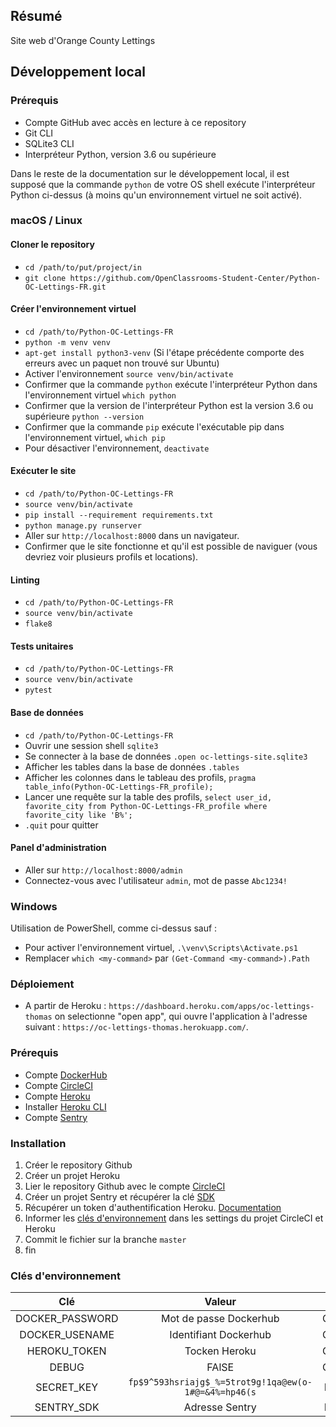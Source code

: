 ## Résumé

Site web d'Orange County Lettings

## Développement local

### Prérequis

- Compte GitHub avec accès en lecture à ce repository
- Git CLI
- SQLite3 CLI
- Interpréteur Python, version 3.6 ou supérieure

Dans le reste de la documentation sur le développement local, il est supposé que la commande `python` de votre OS shell exécute l'interpréteur Python ci-dessus (à moins qu'un environnement virtuel ne soit activé).

### macOS / Linux

#### Cloner le repository

- `cd /path/to/put/project/in`
- `git clone https://github.com/OpenClassrooms-Student-Center/Python-OC-Lettings-FR.git`

#### Créer l'environnement virtuel

- `cd /path/to/Python-OC-Lettings-FR`
- `python -m venv venv`
- `apt-get install python3-venv` (Si l'étape précédente comporte des erreurs avec un paquet non trouvé sur Ubuntu)
- Activer l'environnement `source venv/bin/activate`
- Confirmer que la commande `python` exécute l'interpréteur Python dans l'environnement virtuel
  `which python`
- Confirmer que la version de l'interpréteur Python est la version 3.6 ou supérieure `python --version`
- Confirmer que la commande `pip` exécute l'exécutable pip dans l'environnement virtuel, `which pip`
- Pour désactiver l'environnement, `deactivate`

#### Exécuter le site

- `cd /path/to/Python-OC-Lettings-FR`
- `source venv/bin/activate`
- `pip install --requirement requirements.txt`
- `python manage.py runserver`
- Aller sur `http://localhost:8000` dans un navigateur.
- Confirmer que le site fonctionne et qu'il est possible de naviguer (vous devriez voir plusieurs profils et locations).

#### Linting

- `cd /path/to/Python-OC-Lettings-FR`
- `source venv/bin/activate`
- `flake8`

#### Tests unitaires

- `cd /path/to/Python-OC-Lettings-FR`
- `source venv/bin/activate`
- `pytest`

#### Base de données

- `cd /path/to/Python-OC-Lettings-FR`
- Ouvrir une session shell `sqlite3`
- Se connecter à la base de données `.open oc-lettings-site.sqlite3`
- Afficher les tables dans la base de données `.tables`
- Afficher les colonnes dans le tableau des profils, `pragma table_info(Python-OC-Lettings-FR_profile);`
- Lancer une requête sur la table des profils, `select user_id, favorite_city from Python-OC-Lettings-FR_profile where favorite_city like 'B%';`
- `.quit` pour quitter

#### Panel d'administration

- Aller sur `http://localhost:8000/admin`
- Connectez-vous avec l'utilisateur `admin`, mot de passe `Abc1234!`

### Windows

Utilisation de PowerShell, comme ci-dessus sauf :

- Pour activer l'environnement virtuel, `.\venv\Scripts\Activate.ps1`
- Remplacer `which <my-command>` par `(Get-Command <my-command>).Path`

### Déploiement

- A partir de Heroku : `https://dashboard.heroku.com/apps/oc-lettings-thomas` on selectionne "open app", qui ouvre l'application à l'adresse suivant : `https://oc-lettings-thomas.herokuapp.com/`.
### Prérequis

- Compte [DockerHub](https://hub.docker.com/)
- Compte [CircleCI](https://circleci.com/signup/)
- Compte [Heroku](https://signup.heroku.com/)
- Installer [Heroku CLI](https://devcenter.heroku.com/articles/heroku-cli)
- Compte [Sentry](https://sentry.io/signup/)

### Installation 

 1. Créer le repository Github
 2. Créer un projet Heroku
 3. Lier le repository Github avec le compte [CircleCI](https://app.circleci.com/projects)
 4. Créer un projet Sentry et récupérer la clé [SDK](https://sentry.io/openranga/django/getting-started/python-django/)
 5. Récupérer un token d'authentification Heroku. [Documentation](https://devcenter.heroku.com/articles/authentication)
 6. Informer les [clés d'environnement](#cles-denvironnement) dans les settings du projet CircleCI et Heroku
 7. Commit le fichier sur la branche `master`
 8. fin


 ### Clés d'environnement

| Clé  | Valeur          | Destination |
| :--------------: |:---------------:|:---------:|
| DOCKER_PASSWORD  |   Mot de passe Dockerhub  | CircleCI/project/settings |
| DOCKER_USENAME  |   Identifiant Dockerhub  | CircleCI/project/settings |
| HEROKU_TOKEN  | Tocken  Heroku  | CircleCI/project/settings |
| DEBUG  | FAlSE  | CircleCI/project/settings |
| SECRET_KEY  | `fp$9^593hsriajg$_%=5trot9g!1qa@ew(o-1#@=&4%=hp46(s` | Heroku/project/settings |
| SENTRY_SDK  | Adresse Sentry  | Heroku/project/settings |